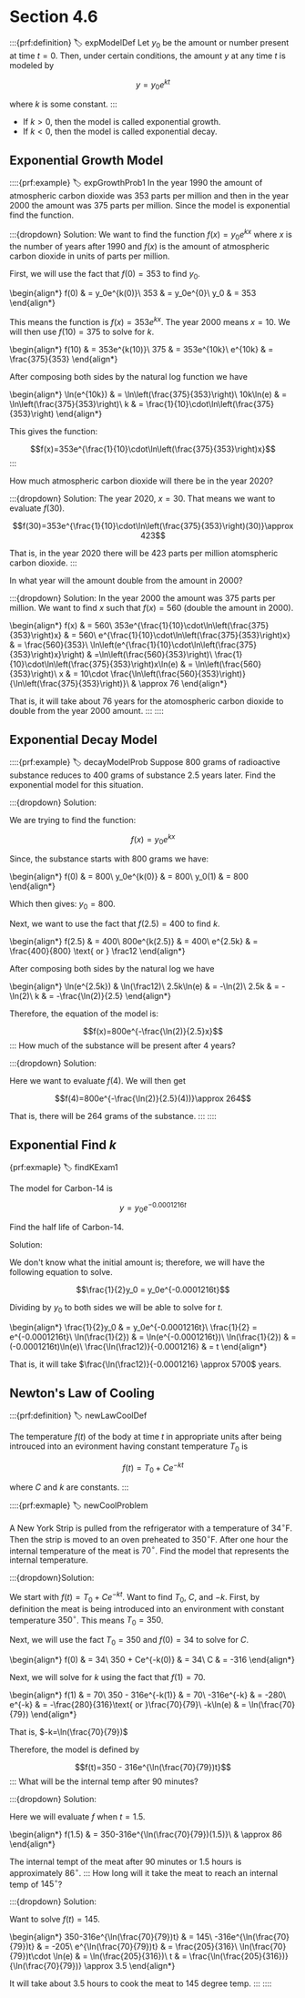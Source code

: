 # Section 4.6

:::{prf:definition}
:label: expModelDef
Let $y_0$ be the amount or number present at time $t=0$. Then, under certain conditions, the amount $y$ at any time $t$ is modeled by 

$$y=y_0e^{kt}$$

where $k$ is some constant.
:::

* If $k>0$, then the model is called exponential growth.
* If $k<0$, then the model is called exponential decay.

## Exponential Growth Model

::::{prf:example}
:label: expGrowthProb1
In the year 1990 the amount of atmospheric carbon dioxide was $353$ parts per million and then in the year 2000 the amount was $375$ parts per million. Since the model is exponential find the function.

:::{dropdown} Solution:
We want to find the function $f(x)=y_0e^{kx}$ where $x$ is the number of years after 1990 and $f(x)$ is the amount of atmospheric carbon dioxide in units of parts per million.

First, we will use the fact that $f(0)=353$ to find $y_0$.

\begin{align*}
    f(0) & = y_0e^{k(0)}\\
    353 & = y_0e^{0}\\
    y_0 & = 353
\end{align*}

This means the function is $f(x)=353e^{kx}$. The year 2000 means $x=10$. We will then use $f(10)=375$ to solve for $k$.

\begin{align*}
    f(10) & = 353e^{k(10)}\\
    375 & = 353e^{10k}\\
    e^{10k} & = \frac{375}{353}
\end{align*}

After composing both sides by the natural log function we have 

\begin{align*}
    \ln(e^{10k}) & = \ln\left(\frac{375}{353}\right)\\
    10k\ln(e) & = \ln\left(\frac{375}{353}\right)\\
    k & = \frac{1}{10}\cdot\ln\left(\frac{375}{353}\right)
\end{align*}

This gives the function:

$$f(x)=353e^{\frac{1}{10}\cdot\ln\left(\frac{375}{353}\right)x}$$
:::

How much atmospheric carbon dioxide will there be in the year 2020?

:::{dropdown} Solution:
The year 2020, $x=30$. That means we want to evaluate $f(30)$.

$$f(30)=353e^{\frac{1}{10}\cdot\ln\left(\frac{375}{353}\right)(30)}\approx 423$$

That is, in the year 2020 there will be 423 parts per million atomspheric carbon dioxide.
:::

In what year will the amount double from the amount in 2000?

:::{dropdown} Solution:
In the year 2000 the amount was 375 parts per million. We want to find $x$ such that $f(x)=560$ (double the amount in 2000).

\begin{align*}
    f(x) & = 560\\
    353e^{\frac{1}{10}\cdot\ln\left(\frac{375}{353}\right)x} & = 560\\
    e^{\frac{1}{10}\cdot\ln\left(\frac{375}{353}\right)x} & = \frac{560}{353}\\
    \ln\left(e^{\frac{1}{10}\cdot\ln\left(\frac{375}{353}\right)x}\right) & =\ln\left(\frac{560}{353}\right)\\
    \frac{1}{10}\cdot\ln\left(\frac{375}{353}\right)x\ln(e) & = \ln\left(\frac{560}{353}\right)\\
    x & = 10\cdot \frac{\ln\left(\frac{560}{353}\right)}{\ln\left(\frac{375}{353}\right)}\\
    & \approx 76
\end{align*}

That is, it will take about 76 years for the atomospheric carbon dioxide to double from the year 2000 amount.
:::
::::

## Exponential Decay Model

::::{prf:example}
:label: decayModelProb
Suppose 800 grams of radioactive substance reduces to 400 grams of substance 2.5 years later. Find the exponential model for this situation.

:::{dropdown} Solution:

We are trying to find the function:

$$f(x)=y_0e^{kx}$$

Since, the substance starts with 800 grams we have:

\begin{align*}
    f(0) & = 800\\
    y_0e^{k(0)} & = 800\\
    y_0(1) & = 800
\end{align*}

Which then gives: $y_0=800$.

Next, we want to use the fact that $f(2.5)=400$ to find $k$.

\begin{align*}
    f(2.5) & = 400\\
    800e^{k(2.5)} & = 400\\
    e^{2.5k} & = \frac{400}{800} \text{ or } \frac12
\end{align*}

After composing both sides by the natural log we have

\begin{align*}
    \ln(e^{2.5k}) & \ln(\frac12)\\
    2.5k\ln(e) & = -\ln(2)\\
    2.5k & = -\ln(2)\\
    k & = -\frac{\ln(2)}{2.5}
\end{align*}

Therefore, the equation of the model is:

$$f(x)=800e^{-\frac{\ln(2)}{2.5}x}$$
:::
How much of the substance will be present after 4 years?

:::{dropdown} Solution:

Here we want to evaluate $f(4)$. We will then get

$$f(4)=800e^{-\frac{\ln(2)}{2.5}(4))}\approx 264$$

That is, there will be 264 grams of the substance.
:::
::::

## Exponential Find $k$

{prf:exmaple}
:label: findKExam1

The model for Carbon-14 is 

$$y=y_0e^{-0.0001216t}$$

Find the half life of Carbon-14.

Solution:

We don't know what the initial amount is; therefore, we will have the following equation to solve.

$$\frac{1}{2}y_0 = y_0e^{-0.0001216t}$$

Dividing by $y_0$ to both sides we will be able to solve for $t$.

\begin{align*}
    \frac{1}{2}y_0 & = y_0e^{-0.0001216t}\\
    \frac{1}{2} = e^{-0.0001216t}\\
    \ln(\frac{1}{2}) & = \ln(e^{-0.0001216t})\\
    \ln(\frac{1}{2}) & = (-0.0001216t)\ln(e)\\
    \frac{\ln(\frac12)}{-0.0001216} & = t
\end{align*}

That is, it will take $\frac{\ln(\frac12)}{-0.0001216} \approx 5700$ years.

## Newton's Law of Cooling

:::{prf:definition}
:label: newLawCoolDef

The temperature $f(t)$ of the body at time $t$ in appropriate units after being introuced into an evironment having constant temperature $T_0$ is

$$f(t) = T_0 + Ce^{-kt}$$

where $C$ and $k$ are constants.
:::

::::{prf:exmaple}
:label: newCoolProblem

A New York Strip is pulled from the refrigerator with a temperature of $34^{\circ}\text{F}$. Then the strip is moved to an oven preheated to $350^{\circ}\text{F}$. After one hour the internal temperature of the meat is $70^{\circ}$. Find the model that represents the internal temperature.

:::{dropdown}Solution:

We start with $f(t)=T_0+Ce^{-kt}$. Want to find $T_0$, $C$, and $-k$. First, by definition the meat is being introduced into an environment with constant temperature $350^{\circ}$. This means $T_0=350$.

Next, we will use the fact $T_0=350$ and $f(0)=34$ to solve for $C$.

\begin{align*}
    f(0) & = 34\\
    350 + Ce^{-k(0)} & = 34\\
    C & = -316
\end{align*}

Next, we will solve for $k$ using the fact that $f(1)=70$.

\begin{align*}
    f(1) & = 70\\
    350 - 316e^{-k(1)} & = 70\\
    -316e^{-k} & = -280\\
    e^{-k} & = -\frac{280}{316}\text{ or }\frac{70}{79}\\
    -k\ln(e) & = \ln(\frac{70}{79})
\end{align*}

That is, $-k=\ln(\frac{70}{79})$

Therefore, the model is defined by

$$f(t)=350 - 316e^{\ln(\frac{70}{79})t}$$
:::
What will be the internal temp after 90 minutes?

:::{dropdown} Solution:

Here we will evaluate $f$ when $t=1.5$.

\begin{align*}
    f(1.5) & = 350-316e^{\ln(\frac{70}{79})(1.5)}\\
    & \approx 86
\end{align*}

The internal tempt of the meat after 90 minutes or 1.5 hours is approximately $86^{\circ}$.
:::
How long will it take the meat to reach an internal temp of $145^{\circ}$?

:::{dropdown} Solution:

Want to solve $f(t)=145$.

\begin{align*}
    350-316e^{\ln(\frac{70}{79})t} & = 145\\
    -316e^{\ln(\frac{70}{79})t} & = -205\\
    e^{\ln(\frac{70}{79})t} & = \frac{205}{316}\\
    \ln(\frac{70}{79})t\cdot \ln(e) & = \ln(\frac{205}{316})\\
    t & = \frac{\ln(\frac{205}{316})}{\ln(\frac{70}{79})} \approx 3.5
\end{align*}

It will take about 3.5 hours to cook the meat to 145 degree temp.
:::
::::

